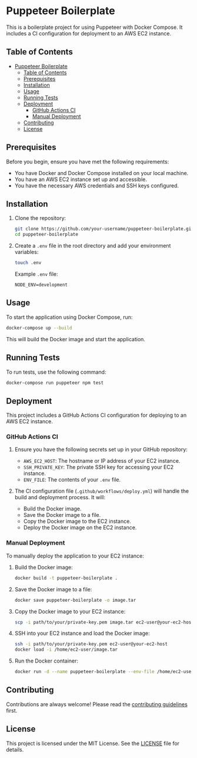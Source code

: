 # Puppeteer Boilerplate

This is a boilerplate project for using Puppeteer with Docker Compose. It includes a CI configuration for deployment to an AWS EC2 instance.

## Table of Contents

- [Puppeteer Boilerplate](#puppeteer-boilerplate)
  - [Table of Contents](#table-of-contents)
  - [Prerequisites](#prerequisites)
  - [Installation](#installation)
  - [Usage](#usage)
  - [Running Tests](#running-tests)
  - [Deployment](#deployment)
    - [GitHub Actions CI](#github-actions-ci)
    - [Manual Deployment](#manual-deployment)
  - [Contributing](#contributing)
  - [License](#license)

## Prerequisites

Before you begin, ensure you have met the following requirements:

- You have Docker and Docker Compose installed on your local machine.
- You have an AWS EC2 instance set up and accessible.
- You have the necessary AWS credentials and SSH keys configured.

## Installation

1. Clone the repository:

    ```sh
    git clone https://github.com/your-username/puppeteer-boilerplate.git
    cd puppeteer-boilerplate
    ```

2. Create a `.env` file in the root directory and add your environment variables:

    ```sh
    touch .env
    ```

    Example `.env` file:

    ```env
    NODE_ENV=development
    ```

## Usage

To start the application using Docker Compose, run:

```sh
docker-compose up --build
```

This will build the Docker image and start the application.

## Running Tests

To run tests, use the following command:

```sh
docker-compose run puppeteer npm test
```

## Deployment

This project includes a GitHub Actions CI configuration for deploying to an AWS EC2 instance.

### GitHub Actions CI

1. Ensure you have the following secrets set up in your GitHub repository:

    - `AWS_EC2_HOST`: The hostname or IP address of your EC2 instance.
    - `SSH_PRIVATE_KEY`: The private SSH key for accessing your EC2 instance.
    - `ENV_FILE`: The contents of your `.env` file.

2. The CI configuration file (`.github/workflows/deploy.yml`) will handle the build and deployment process. It will:

    - Build the Docker image.
    - Save the Docker image to a file.
    - Copy the Docker image to the EC2 instance.
    - Deploy the Docker image on the EC2 instance.

### Manual Deployment

To manually deploy the application to your EC2 instance:

1. Build the Docker image:

    ```sh
    docker build -t puppeteer-boilerplate .
    ```

2. Save the Docker image to a file:

    ```sh
    docker save puppeteer-boilerplate -o image.tar
    ```

3. Copy the Docker image to your EC2 instance:

    ```sh
    scp -i path/to/your/private-key.pem image.tar ec2-user@your-ec2-host:/home/ec2-user/
    ```

4. SSH into your EC2 instance and load the Docker image:

    ```sh
    ssh -i path/to/your/private-key.pem ec2-user@your-ec2-host
    docker load -i /home/ec2-user/image.tar
    ```

5. Run the Docker container:

    ```sh
    docker run -d --name puppeteer-boilerplate --env-file /home/ec2-user/.env puppeteer-boilerplate
    ```

## Contributing

Contributions are always welcome! Please read the [contributing guidelines](CONTRIBUTING.md) first.

## License

This project is licensed under the MIT License. See the [LICENSE](LICENSE) file for details.